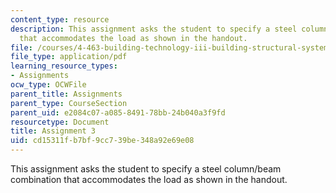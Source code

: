 ```yaml
---
content_type: resource
description: This assignment asks the student to specify a steel column/beam combination
  that accommodates the load as shown in the handout.
file: /courses/4-463-building-technology-iii-building-structural-systems-fall-2004/cd15311fb7bf9cc739be348a92e69e08_assignment03.pdf
file_type: application/pdf
learning_resource_types:
- Assignments
ocw_type: OCWFile
parent_title: Assignments
parent_type: CourseSection
parent_uid: e2084c07-a085-8491-78bb-24b040a3f9fd
resourcetype: Document
title: Assignment 3
uid: cd15311f-b7bf-9cc7-39be-348a92e69e08
---
```

This assignment asks the student to specify a steel column/beam combination that accommodates the load as shown in the handout.

